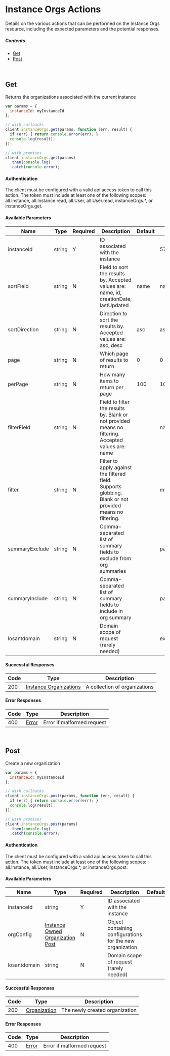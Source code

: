 # Instance Orgs Actions

Details on the various actions that can be performed on the
Instance Orgs resource, including the expected
parameters and the potential responses.

##### Contents

*   [Get](#get)
*   [Post](#post)

<br/>

## Get

Returns the organizations associated with the current instance

```javascript
var params = {
  instanceId: myInstanceId
};

// with callbacks
client.instanceOrgs.get(params, function (err, result) {
  if (err) { return console.error(err); }
  console.log(result);
});

// with promises
client.instanceOrgs.get(params)
  .then(console.log)
  .catch(console.error);
```

#### Authentication
The client must be configured with a valid api access token to call this
action. The token must include at least one of the following scopes:
all.Instance, all.Instance.read, all.User, all.User.read, instanceOrgs.*, or instanceOrgs.get.

#### Available Parameters

| Name | Type | Required | Description | Default | Example |
| ---- | ---- | -------- | ----------- | ------- | ------- |
| instanceId | string | Y | ID associated with the instance |  | 575ec8687ae143cd83dc4a97 |
| sortField | string | N | Field to sort the results by. Accepted values are: name, id, creationDate, lastUpdated | name | name |
| sortDirection | string | N | Direction to sort the results by. Accepted values are: asc, desc | asc | asc |
| page | string | N | Which page of results to return | 0 | 0 |
| perPage | string | N | How many items to return per page | 100 | 10 |
| filterField | string | N | Field to filter the results by. Blank or not provided means no filtering. Accepted values are: name |  | name |
| filter | string | N | Filter to apply against the filtered field. Supports globbing. Blank or not provided means no filtering. |  | my*org |
| summaryExclude | string | N | Comma-separated list of summary fields to exclude from org summaries |  | payloadCount |
| summaryInclude | string | N | Comma-separated list of summary fields to include in org summary |  | payloadCount |
| losantdomain | string | N | Domain scope of request (rarely needed) |  | example.com |

#### Successful Responses

| Code | Type | Description |
| ---- | ---- | ----------- |
| 200 | [Instance Organizations](../lib/schemas/instanceOrgs.json) | A collection of organizations |

#### Error Responses

| Code | Type | Description |
| ---- | ---- | ----------- |
| 400 | [Error](../lib/schemas/error.json) | Error if malformed request |

<br/>

## Post

Create a new organization

```javascript
var params = {
  instanceId: myInstanceId
};

// with callbacks
client.instanceOrgs.post(params, function (err, result) {
  if (err) { return console.error(err); }
  console.log(result);
});

// with promises
client.instanceOrgs.post(params)
  .then(console.log)
  .catch(console.error);
```

#### Authentication
The client must be configured with a valid api access token to call this
action. The token must include at least one of the following scopes:
all.Instance, all.User, instanceOrgs.*, or instanceOrgs.post.

#### Available Parameters

| Name | Type | Required | Description | Default | Example |
| ---- | ---- | -------- | ----------- | ------- | ------- |
| instanceId | string | Y | ID associated with the instance |  | 575ec8687ae143cd83dc4a97 |
| orgConfig | [Instance Owned Organization Post](../lib/schemas/instanceOrgPost.json) | N | Object containing configurations for the new organization |  | [Instance Owned Organization Post Example](_schemas.md#instance-owned-organization-post-example) |
| losantdomain | string | N | Domain scope of request (rarely needed) |  | example.com |

#### Successful Responses

| Code | Type | Description |
| ---- | ---- | ----------- |
| 200 | [Organization](../lib/schemas/org.json) | The newly created organization |

#### Error Responses

| Code | Type | Description |
| ---- | ---- | ----------- |
| 400 | [Error](../lib/schemas/error.json) | Error if malformed request |
